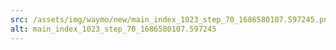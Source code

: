 ```yaml
---
src: /assets/img/waymo/new/main_index_1023_step_70_1686580107.597245.png
alt: main_index_1023_step_70_1686580107.597245
---
```

